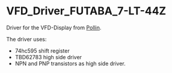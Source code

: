 # VFD_Driver_FUTABA_7-LT-44Z
Driver for the VFD-Display from [Pollin](https://www.pollin.de/p/vakuum-fluoreszenzdisplay-futaba-7-lt-44z-4-digit-121538).

The driver uses:
- 74hc595 shift register
- TBD62783 high side driver
- NPN and PNP transistors as high side driver.


